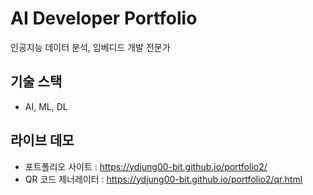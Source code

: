 # AI Developer Portfolio
인공지능 데이터 분석, 임베디드 개발 전문가
## 기술 스택
- AI, ML, DL
## 라이브 데모
- 포트폴리오 사이트 : https://ydjung00-bit.github.io/portfolio2/
- QR 코드 제너레이터 : https://ydjung00-bit.github.io/portfolio2/qr.html
